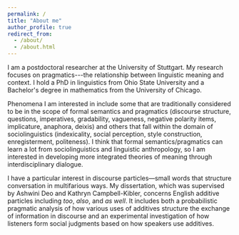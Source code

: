 ```yaml
---
permalink: /
title: "About me"
author_profile: true
redirect_from: 
  - /about/
  - /about.html
---
```


I am a postdoctoral researcher at the University of Stuttgart. My research focuses on pragmatics---the relationship between linguistic meaning and context. I hold a PhD in linguistics from Ohio State University and a Bachelor's degree in mathematics from the University of Chicago.

Phenomena I am interested in include some that are traditionally considered to be in the scope of formal semantics and pragmatics (discourse structure, questions, imperatives, gradability, vagueness, negative polarity items, implicature, anaphora, deixis) and others that fall within the domain of sociolinguistics (indexicality, social perception, style construction, enregisterment, politeness). I think that formal semantics/pragmatics can learn a lot from sociolinguistics and linguistic anthropology, so I am interested in developing more integrated theories of meaning through interdisciplinary dialogue.

I have a particular interest in discourse particles—small words that structure conversation in multifarious ways. My dissertation, which was supervised by Ashwini Deo and Kathryn Campbell-Kibler, concerns English additive particles including *too*, *also*, and *as well*. It includes both a probabilistic pragmatic analysis of how various uses of additives structure the exchange of information in discourse and an experimental investigation of how listeners form social judgments based on how speakers use additives.
